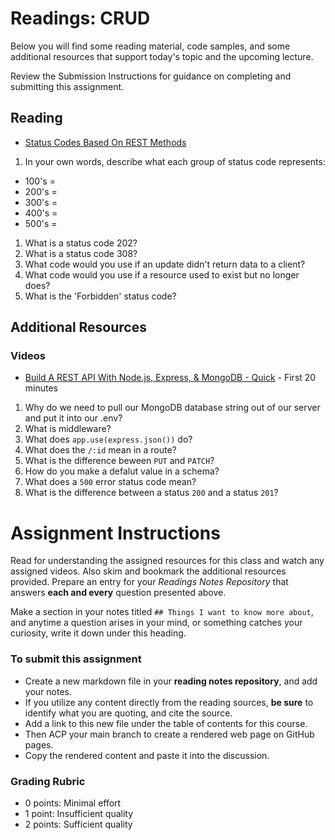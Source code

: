# Readings: CRUD

Below you will find some reading material, code samples, and some additional resources that support today's topic and the upcoming lecture.

Review the Submission Instructions for guidance on completing and submitting this assignment.

## Reading

- [Status Codes Based On REST Methods](https://www.moesif.com/blog/technical/api-design/Which-HTTP-Status-Code-To-Use-For-Every-CRUD-App/)

1. In your own words, describe what each group of status code represents:
- 100's = 
- 200's =
- 300's = 
- 400's =
- 500's = 

1. What is a status code 202?
1. What is a status code 308?
1. What code would you use if an update didn't return data to a client?
1. What code would you use if a resource used to exist but no longer does?
1. What is the 'Forbidden' status code?

## Additional Resources

### Videos

- [Build A REST API With Node.js, Express, & MongoDB - Quick](https://www.youtube.com/channel/UCFbNIlppjAuEX4znoulh0Cw) - First 20 minutes
 
1. Why do we need to pull our MongoDB database string out of our server and put it into our .env?
1. What is middleware?
1. What does `app.use(express.json())` do?
1. What does the `/:id` mean in a route?
1. What is the difference beween `PUT` and `PATCH`?
1. How do you make a defalut value in a schema?
1. What does a `500` error status code mean?
1. What is the difference between a status `200` and a status `201`?

<!-- ### Bookmark/Skim

PLACEHOLDER -->


# Assignment Instructions

Read for understanding the assigned resources for this class and watch any assigned videos. Also skim and bookmark the additional resources provided. Prepare an entry for your *Readings Notes Repository* that answers **each and every** question presented above. 

Make a section in your notes titled `## Things I want to know more about`, and anytime a question arises in your mind, or something catches your curiosity, write it down under this heading. 

### To submit this assignment

- Create a new markdown file in your **reading notes repository**, and add your notes.
- If you utilize any content directly from the reading sources, **be sure** to identify what you are quoting, and cite the source.
- Add a link to this new file under the table of contents for this course.
- Then ACP your main branch to create a rendered web page on GitHub pages.
- Copy the rendered content and paste it into the discussion.

### Grading Rubric

- 0 points: Minimal effort
- 1 point: Insufficient quality
- 2 points: Sufficient quality
